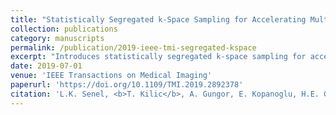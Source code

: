```yaml
---
title: "Statistically Segregated k-Space Sampling for Accelerating Multiple-Acquisition MRI"
collection: publications
category: manuscripts
permalink: /publication/2019-ieee-tmi-segregated-kspace
excerpt: "Introduces statistically segregated k-space sampling for acceleration of multiple-acquisition MRI."
date: 2019-07-01
venue: 'IEEE Transactions on Medical Imaging'
paperurl: 'https://doi.org/10.1109/TMI.2019.2892378'
citation: 'L.K. Senel, <b>T. Kilic</b>, A. Gungor, E. Kopanoglu, H.E. Guven, E.U. Saritas, A. Koc, T. Cukur. (2019). "Statistically Segregated k-Space Sampling for Accelerating Multiple-Acquisition MRI." <i>IEEE Transactions on Medical Imaging</i>, 38(7):1701–1714. doi:10.1109/TMI.2019.2892378'
---
```

